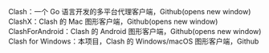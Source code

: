 Clash：一个 Go 语言开发的多平台代理客户端，Github(opens new window)
ClashX：Clash 的 Mac 图形客户端，Github(opens new window)
ClashForAndroid：Clash 的 Android 图形客户端，Github(opens new window)
Clash for Windows：本项目，Clash 的 Windows/macOS 图形客户端，Github
